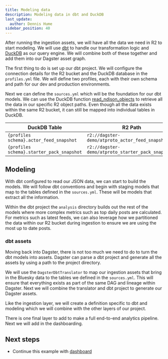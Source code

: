 ```yaml
---
title: Modeling data
description: Modeling data in dbt and DuckDB
last_update:
  author: Dennis Hume
sidebar_position: 40
---
```


After running the ingestion assets, we will have all the data we need in R2 to start modeling. We will use [dbt](https://www.getdbt.com/) to handle our transformation logic and [DuckDB](https://duckdb.org/) as our query engine. We will combine both of these together and add them into our Dagster asset graph.

The first thing to do is set up our dbt project. We will configure the connection details for the R2 bucket and the DuckDB database in the `profiles.yml` file. We will define two profiles, each with their own schema and path for our dev and production environments.

<CodeExample path="docs_projects/project_atproto_dashboard/dbt_project/profiles.yml" language="yaml" lineStart="1" lineEnd="27"/>

Next we can define the `sources.yml` which will be the foundation for our dbt models. We can use the DuckDB function [read_ndjson_objects](https://duckdb.org/docs/data/json/loading_json.html#functions-for-reading-json-objects) to retrieve all the data in our specific R2 object paths. Even though all the data exists within the same R2 bucket, it can still be mapped into individual tables in DuckDB.

<CodeExample path="docs_projects/project_atproto_dashboard/dbt_project/models/sources.yml" language="yaml" lineStart="0" lineEnd="11"/>

| DuckDB Table | R2 Path |
| --- | --- |
| `{profiles schema}.actor_feed_snapshot` | `r2://dagster-demo/atproto_actor_feed_snapshot/` |
| `{profiles schema}.starter_pack_snapshot` | `r2://dagster-demo/atproto_starter_pack_snapshot/` |

## Modeling

With dbt configured to read our JSON data, we can start to build the models. We will follow dbt conventions and begin with staging models that map to the tables defined in the `sources.yml`. These will be models that extract all the information.

<CodeExample path="docs_projects/project_atproto_dashboard/dbt_project/models/staging/stg_feed_snapshots.sql" language="sql" lineStart="0" lineEnd="5"/>

Within the dbt project the `analysis` directory builds out the rest of the models where more complex metrics such as top daily posts are calculated. For metrics such as latest feeds, we can also leverage how we partitioned the data within our R2 bucket during ingestion to ensure we are using the most up to date posts.

<CodeExample path="docs_projects/project_atproto_dashboard/dbt_project/models/analysis/latest_feed.sql" language="sql" lineStart="0" lineEnd="17"/>

### dbt assets

Moving back into Dagster, there is not too much we need to do to turn the dbt models into assets. Dagster can parse a dbt project and generate all the assets by using a path to the project directory.

<CodeExample path="docs_projects/project_atproto_dashboard/project_atproto_dashboard/modeling/definitions.py" language="python" lineStart="8" lineEnd="14"/>

We will use the `DagsterDbtTranslator` to map our ingestion assets that bring in the Bluesky data to the tables we defined in the `sources.yml`. This will ensure that everything exists as part of the same DAG and lineage within Dagster. Next we will combine the translator and dbt project to generate our Dagster assets. 

<CodeExample path="docs_projects/project_atproto_dashboard/project_atproto_dashboard/modeling/definitions.py" language="python" lineStart="32" lineEnd="46"/>

Like the ingestion layer, we will create a definition specific to dbt and modeling which we will combine with the other layers of our project.

There is one final layer to add to make a full end-to-end analytics pipeline. Next we will add in the dashboarding.

## Next steps

- Continue this example with [dashboard](dashboard)
